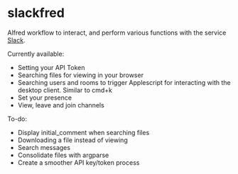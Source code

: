 slackfred
=========

Alfred workflow to interact, and perform various functions with the service [Slack](http://slack.com/).

Currently available:
* Setting your API Token
* Searching files for viewing in your browser
* Searching users and rooms to trigger Applescript for interacting with the desktop client. Similar to cmd+k
* Set your presence
* View, leave and join channels

To-do:
* Display initial_comment when searching files
* Downloading a file instead of viewing
* Search messages
* Consolidate files with argparse
* Create a smoother API key/token process
